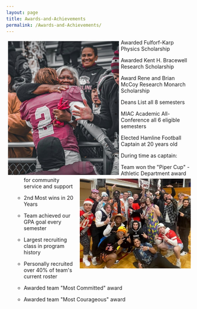 ```yaml
---
layout: page
title: Awards-and-Achievements
permalink: /Awards-and-Achievements/
---
```


<img src="/prez_miller.jpg" width="300"  align="left" style= "padding:5px">

-   Awarded Fulforf-Karp Physics Scholarship

-   Awarded Kent H. Bracewell Research Scholarship

-   Award Rene and Brian McCoy Research Monarch Scholarship

-   Deans List all 8 semesters

-   MIAC Academic All-Conference all 6 eligible semesters

-   Elected Hamline Football Captain at 20 years old

<img src="/mr_focke.jpg" width="300"  align="right" style= "padding:5px">



-   During time as captain:

    -   Team won the "Piper Cup" - Athletic Department award for community service and support

    -   2nd Most wins in 20 Years

    -   Team achieved our GPA goal every semester

    -   Largest recruiting class in program history

    -   Personally recruited over 40% of team's current roster

    -   Awarded team "Most Committed" award

    -   Awarded team "Most Courageous" award


